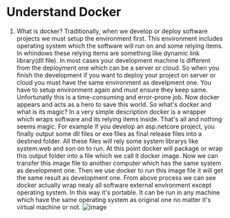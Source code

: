 # Understand Docker
1. What is docker?
    Traditionally, when we develop or deploy software projects we must setup the environment first. This environment includes operating system which the software will run on and some relying items. In whindows these relying items are something like dynamic link library(dll file). In most cases your development machine is different from the deployment one which can be a server or cloud. So when you finish the  development if you want to deploy your project on server or cloud you must have the same environment as develpment one. You have to setup environment again and must ensure they keep same. Unfortunatly this is a time-consuming and error-prone job. Now docker appears and acts as a hero to save this world.
    So what's docker and what is its magic?
    In a very simple description docker is a wrapper which wraps software and its relying items inside. That's all and nothing seems magic. For example if you develop an asp.netcore project, you finally output some dll files or exe files as final release files into a destined folder. All these files will rely some system librarys like system.web and son on to run. At this point docker will package or wrap this output folder into a file which we call it docker image. Now we can transfer this image file to another computer which has the same system as development one. Then we use docker to run this image file it will get the same result as development one.
    From above process we can see docker actually wrap nealy all software external environment except operating system. In this way it's portable. It can be run in any machine which have the same operating system as original one no matter it's virtual machine or not.
![image](https://user-images.githubusercontent.com/31294078/47691778-4359ee00-dc58-11e8-9926-94821b1da323.png)

